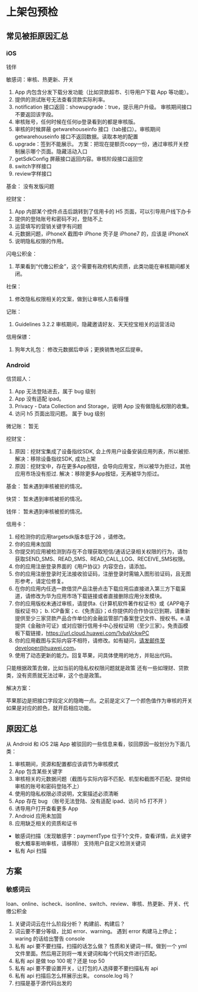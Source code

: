 # 上架包预检

## 常见被拒原因汇总

### iOS 

钱伴

敏感词：审核、热更新、开关
1. App 内包含分发下载分发功能（比如贷款超市、引导用户下载 App 等功能）。
2. 提供的测试账号无法查看贷款实际利率。
3. notification 接口返回：showupgrade：true，提示用户升级。 审核期间接口不要返回该字段。
4. 审核账号，任何时候在任何ip登录看到的都是审核版。 
5. 审核的时候屏蔽 getwarehouseinfo 接口（tab接口）。审核期间 getwarehouseinfo 接口不返回数据。读取本地的配置
6. upgrade：签到不能展示。    方案：把现在提额页copy一份，通过审核开关控制展示哪个页面。隐藏活动入口
7. getSdkConfig 屏蔽接口返回内容。审核阶段接口返回空
8. switch字样接口
9. review字样接口

基金：
没有发版问题


挖财宝：
1. App 内部某个控件点击后跳转到了信用卡的 H5 页面，可以引导用户线下办卡
2. 提供的登陆账号和密码不对，登陆不上
3. 运营填写的营销关键字有问题
4. 元数据问题，iPhoneX 截图中 iPhone 壳子是 iPhone7 的，应该是 iPhoneX
5. 说明隐私权限的作用。

闪电公积金：
1. 苹果看到“代缴公积金”，这个需要有政府机构资质，此类功能在审核期间都关闭。


社保：
1. 修改隐私权限相关的文案，做到让审核人员看得懂


记账：
1. Guidelines 3.2.2 审核期间，隐藏邀请好友、天天挖宝相关的运营活动


信用保镖：
1. 狗年大礼包： 修改元数据后申诉；更换销售地区后提审。
   

### Android

信贷超人：
1. App 无法登陆进去，属于 bug 级别
2. App 没有适配 ipad。
3.  Privacy - Data Collection and Storage，说明 App 没有做隐私权限的收集。
4.  访问 h5 页面出现问题。 属于 bug 级别

微记账：
暂无


挖财宝：

1. 原因：挖财宝集成了设备指纹SDK, 会上传用户设备安装应用列表，所以被拒.   解决：移除设备指纹SDK, 成功上架
2. 原因：挖财宝中，存在更多App按钮，会导向应用宝，所以被华为拒过，其他应用市场没有拒过. 解决：移除更多App按钮，无再被华为拒过。
   

基金：
暂未遇到审核被拒的情况。

快贷：
暂未遇到审核被拒的情况。

钱伴：
暂未遇到审核被拒的情况。

信用卡：

1. 经检测你的应用targetsdk版本低于26 ，请修改。
2. 你的应用未加固
3. 你提交的应用被检测到存在不合理获取短信/通话记录相关权限的行为，请勿获取SEND_SMS、READ_SMS、READ_CALL_LOG、RECEIVE_SMS权限。
4. 你的应用注册登录界面的《用户协议》内容空白，请添加。
5. 你的应用注册登录时无法接收验证码，注册登录时需输入图形验证码，且无图形参考，请定位修复。
6. 在你的应用内任选一款借贷产品注册点击下载应用后直接进入第三方下载渠道，请修改为华为应用市场下载链接或者直接删除应用分发模块。
7. 你的应用版权未通过审核，请提供a.《计算机软件著作权证书》或《APP电子版权证书》； b. ICP备案；c.《免责函》；d.你提供的合作协议已到期，请重新提供至少三家贷款产品合作单位的金融监管部门备案登记文件、授权书。e.请提供《金融许可证》或对应银行信用卡中心授权证明（至少三家）。免责函模板下载链接，https://url.cloud.huawei.com/1vbaVckwPC 
8. 你的应用截图与实际内容不相符，请修改。如有疑问，请发邮件至developer@huawei.com。
9. 使用了动态更新的能力。回复苹果，问具体使用的地方，并贴出代码。



只能根据政策去做，比如当前的隐私权权限问题就是政策
还有一些如理财、贷款类，没有资质就无法过审，这个也是政策。

解决方案：

苹果那边是把接口字段定义的隐晦一点。之前是定义了一个颜色值作为审核的开关
如果是对应的颜色，就开启相应功能。




## 原因汇总

从 Android 和 iOS 2端 App 被驳回的一些信息来看，驳回原因一般划分为下面几类：

1. 审核期间，资源和配置都应该调节为审核模式
2. App 包含某些关键字
3. 审核相关的元数据问题（截图与实际内容不匹配、机型和截图不匹配、提供给审核的账号和密码登陆不上）
4. 使用的隐私权限必须说明，文案描述必须清晰
5. App 存在 bug （账号无法登陆、没有适配 ipad、访问 h5 打不开  ）
6. 诱导用户打开查看更多 App
7. Android 应用未加固
8. 应用缺乏相关的资质和证书






- 敏感词扫描（发现敏感字：paymentType 位于1个文件，查看详情，此关键字极大概率影响审核，请移除）
  支持用户自定义检测关键词
- 私有 Api 扫描

## 方案

### 敏感词云

loan、online、ischeck、isonline、switch、review、审核、热更新、开关、代缴公积金


1. 关键词词云在什么阶段分析？
   构建前、构建后？
2. 词云要不要分等级，比如 error、warning。
   遇到 error 构建马上停止；waring 的话给出警告 console
3. 私有 api 要不要扫描，扫描的话怎么做？
   性质和关键词一样。做到一个 yml 文件里面。然后用正则将一堆关键词和每个代码文件进行匹配。
4. 私有 api 是做 top 100 呢？还是 top 50
5. 私有 api 要不要设置开关，让打包的人选择要不要扫描私有 api
6. 私有 api 扫描后怎么样展示出来。 console.log 吗？
7. 扫描是基于源代码出发的